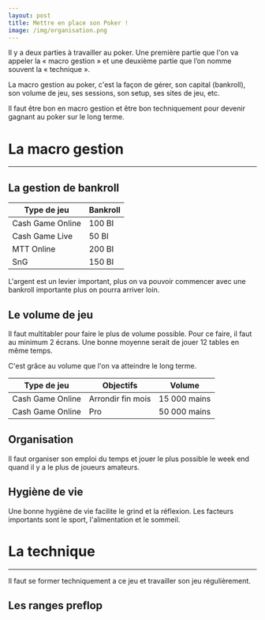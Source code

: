```yaml
---
layout: post
title: Mettre en place son Poker !
image: /img/organisation.png
---
```

Il y a deux parties à travailler au poker. Une première partie que l'on va appeler la « macro gestion » et  une deuxième partie que l’on nomme souvent la « technique ».

La macro gestion au poker, c'est la façon de gérer, son capital (bankroll), son volume de jeu, ses sessions, son setup, ses sites de jeu, etc.

Il faut être bon en macro gestion et être bon techniquement pour devenir gagnant au poker sur le long terme.


# La macro gestion
---


## La gestion de bankroll

|Type de jeu|Bankroll|
|-|-|
|Cash Game Online|100 BI|
|Cash Game Live|50 BI|
|MTT Online|200 BI|
|SnG|150 BI|

L'argent est un levier important, plus on va pouvoir commencer avec une bankroll importante plus on pourra arriver loin.


## Le volume de jeu

Il faut multitabler pour faire le plus de volume possible.
Pour ce faire, il faut au minimum 2 écrans.
Une bonne moyenne serait de jouer 12 tables en même temps.

C'est grâce au volume que l'on va atteindre le long terme.

|Type de jeu|Objectifs|Volume|
|-|-|-|
|Cash Game Online|Arrondir fin mois|15 000 mains|
|Cash Game Online|Pro|50 000 mains|


## Organisation

Il faut organiser son emploi du temps et jouer le plus possible le week end quand il y a le plus de joueurs amateurs.


## Hygiène de vie

Une bonne hygiène de vie facilite le grind et la réflexion. Les facteurs importants sont le sport, l'alimentation et le sommeil.


# La technique
---

Il faut se former techniquement a ce jeu et travailler son jeu régulièrement.


## Les ranges preflop


<!--stackedit_data:
eyJoaXN0b3J5IjpbLTE3NDY3NjAxMSwtMjA4NjYwNjE3NCwtMT
k4MzU2ODYyNCwzNTg4MjM4MDAsMjk3MzUyOTA0LDcxMDgwODUz
OCwtMTM0ODkzNTU2MiwxODExMjA5NjUxLC04NjU1MjM0NjMsLT
UyNjk2ODg2NywtMjkyMDU4ODEwXX0=
-->